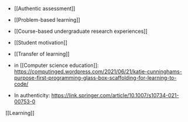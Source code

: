 - [[Authentic assessment]]
- [[Problem-based learning]]
- [[Course-based undergraduate research experiences]]
- [[Student motivation]]
- [[Transfer of learning]]

- in [[Computer science education]]: https://computinged.wordpress.com/2021/06/21/katie-cunninghams-purpose-first-programming-glass-box-scaffolding-for-learning-to-code/

- In authenticity: https://link.springer.com/article/10.1007/s10734-021-00753-0

[[Learning]]
